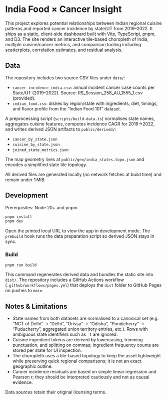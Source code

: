 # India Food × Cancer Insight

This project explores potential relationships between Indian regional cuisine patterns and reported cancer incidence by state/UT from 2019–2022. It ships as a static, client-side dashboard built with Vite, TypeScript, pnpm, and D3. The site renders an interactive tile-based choropleth of India, multiple cuisine/cancer metrics, and comparison tooling including scatterplots, correlation estimates, and residual analysis.

## Data

The repository includes two source CSV files under `data/`:

- `cancer_incidence_india.csv`: annual incident cancer case counts per State/UT (2019–2022). Source: RS_Session_258_AU_1555_1.csv (provided).
- `indian_food.csv`: dishes by region/state with ingredients, diet, timings, and flavor profile from the “Indian Food 101” dataset.

A preprocessing script (`scripts/build-data.ts`) normalises state names, aggregates cuisine features, computes incidence CAGR for 2019→2022, and writes derived JSON artifacts to `public/derived/`:

- `cancer_by_state.json`
- `cuisine_by_state.json`
- `joined_state_metrics.json`

The map geometry lives at `public/geo/india_states.topo.json` and encodes a simplified state tile topology.

All derived files are generated locally (no network fetches at build time) and remain under 1 MiB.

## Development

Prerequisites: Node 20+ and pnpm.

```bash
pnpm install
pnpm dev
```

Open the printed local URL to view the app in development mode. The `prebuild` hook runs the data preparation script so derived JSON stays in sync.

### Build

```bash
pnpm run build
```

This command regenerates derived data and bundles the static site into `dist/`. The repository includes a GitHub Actions workflow (`.github/workflows/pages.yml`) that deploys the `dist` folder to GitHub Pages on pushes to `main`.

## Notes & Limitations

- State names from both datasets are normalised to a canonical set (e.g. “NCT of Delhi” → “Delhi”, “Orissa” → “Odisha”, “Pondicherry” → “Puducherry”, aggregated union territory entries, etc.). Rows with ambiguous state identifiers such as `-1` are ignored.
- Cuisine ingredient tokens are derived by lowercasing, trimming punctuation, and splitting on commas; ingredient frequency counts are stored per state for UI inspection.
- The choropleth uses a tile-based topology to keep the asset lightweight while preserving quick regional comparisons; it is not an exact geographic outline.
- Cancer incidence residuals are based on simple linear regression and Pearson r; they should be interpreted cautiously and not as causal evidence.

Data sources retain their original licensing terms.
